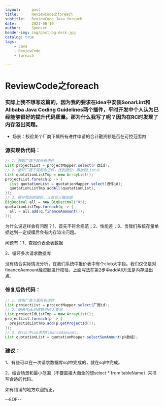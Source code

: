 ```yaml
---
layout:     post
title:      ReviewCode之foreach
subtitle:   ReviewCode Java foreach
date:       2021-06-10
author:     Spencer
header-img: img/post-bg-desk.jpg
catalog: true
tags:
    - Java
    - ReviewCode
    - foreach

---
```


# ReviewCode之foreach

### 实际上我不想写这篇的，因为我的要求在idea中安装SonarLint和Alibaba Java Coding Guidelines两个插件，平时开发中个人认为已经能够很好的提升代码质量。那为什么我写了呢？因为在RC时发现了内存溢出问题。

* 场景：校验某个厂商下属所有进件申请的合计融资额是否在可控范围内


### 源实现伪代码：

```java
// 1、获取厂商下属所有进件
List projectList = projectMapper.select(厂商id);
// 2、循环厂商下属所有进件，找到报价，再放到List中
List quotationListTmp = new ArrayList();
projectList.foreach(p -> {
  List quotationList = quotationMapper.select(进件id);
  quotationListTmp.addAll(quotationList);
});
// 3、循环找到的报价，计算合计融资额
BigDecimal all = new BigDecimal("0");
quotationListTmp.foreach(q -> {
  all = all.add(q.financeAamount());
});

```

为什么说这样会有问题？1、首先不符合规范；2、性能差；3、当我们系统存量单据达到一定规模后会有内存溢出问题。

问题有：1、查报价表全表数据

2、循环多次请求数据库

没有结合实际情况分析，在我们系统中报价表中有个clob大字段。我们仅仅是对financeAamount融资额进行校验，上面写法在第2步中addAll方法是内存溢出点。

### 修复后伪代码：

```java
// 1、获取厂商下属所有进件
List projectList = projectMapper.select(厂商id);
// 2、把进件pk组成数组传入查询
List projectIdListTmp = new ArrayList();
projectList.foreach(p -> {
  projectIdListTmp.add(p.getProjectId());
});
// 3、在sql中sum求和financeAamount，
List quotationList = quotationMapper.selectSumAmount(pk数组);
```

### 建议：

1、有些可以在一次请求数据库sql中完成的，就在sql中完成。

2、结合场景和最小范围（不要直接大而全的想select * from tableName）来书写合适的代码。

如有错误的地方欢迎指正。

--EOF--